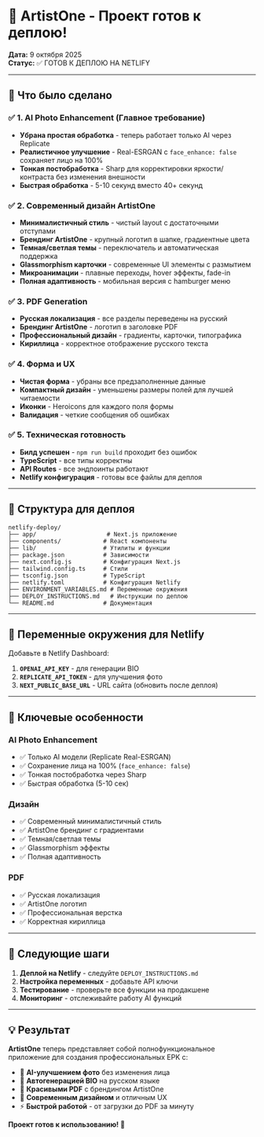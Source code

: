 # 🎉 ArtistOne - Проект готов к деплою!

**Дата:** 9 октября 2025  
**Статус:** ✅ ГОТОВ К ДЕПЛОЮ НА NETLIFY

---

## 🚀 Что было сделано

### ✅ 1. AI Photo Enhancement (Главное требование)
- **Убрана простая обработка** - теперь работает только AI через Replicate
- **Реалистичное улучшение** - Real-ESRGAN с `face_enhance: false` сохраняет лицо на 100%
- **Тонкая постобработка** - Sharp для корректировки яркости/контраста без изменения внешности
- **Быстрая обработка** - 5-10 секунд вместо 40+ секунд

### ✅ 2. Современный дизайн ArtistOne
- **Минималистичный стиль** - чистый layout с достаточными отступами
- **Брендинг ArtistOne** - крупный логотип в шапке, градиентные цвета
- **Темная/светлая темы** - переключатель и автоматическая поддержка
- **Glassmorphism карточки** - современные UI элементы с размытием
- **Микроанимации** - плавные переходы, hover эффекты, fade-in
- **Полная адаптивность** - мобильная версия с hamburger меню

### ✅ 3. PDF Generation
- **Русская локализация** - все разделы переведены на русский
- **Брендинг ArtistOne** - логотип в заголовке PDF
- **Профессиональный дизайн** - градиенты, карточки, типографика
- **Кириллица** - корректное отображение русского текста

### ✅ 4. Форма и UX
- **Чистая форма** - убраны все предзаполненные данные
- **Компактный дизайн** - уменьшены размеры полей для лучшей читаемости
- **Иконки** - Heroicons для каждого поля формы
- **Валидация** - четкие сообщения об ошибках

### ✅ 5. Техническая готовность
- **Билд успешен** - `npm run build` проходит без ошибок
- **TypeScript** - все типы корректны
- **API Routes** - все эндпоинты работают
- **Netlify конфигурация** - готовы все файлы для деплоя

---

## 📁 Структура для деплоя

```
netlify-deploy/
├── app/                    # Next.js приложение
├── components/            # React компоненты  
├── lib/                   # Утилиты и функции
├── package.json           # Зависимости
├── next.config.js         # Конфигурация Next.js
├── tailwind.config.ts     # Стили
├── tsconfig.json          # TypeScript
├── netlify.toml           # Конфигурация Netlify
├── ENVIRONMENT_VARIABLES.md # Переменные окружения
├── DEPLOY_INSTRUCTIONS.md   # Инструкции по деплою
└── README.md              # Документация
```

---

## 🔧 Переменные окружения для Netlify

Добавьте в Netlify Dashboard:

1. **`OPENAI_API_KEY`** - для генерации BIO
2. **`REPLICATE_API_TOKEN`** - для улучшения фото  
3. **`NEXT_PUBLIC_BASE_URL`** - URL сайта (обновить после деплоя)

---

## 🎯 Ключевые особенности

### AI Photo Enhancement
- ✅ Только AI модели (Replicate Real-ESRGAN)
- ✅ Сохранение лица на 100% (`face_enhance: false`)
- ✅ Тонкая постобработка через Sharp
- ✅ Быстрая обработка (5-10 сек)

### Дизайн
- ✅ Современный минималистичный стиль
- ✅ ArtistOne брендинг с градиентами
- ✅ Темная/светлая темы
- ✅ Glassmorphism эффекты
- ✅ Полная адаптивность

### PDF
- ✅ Русская локализация
- ✅ ArtistOne логотип
- ✅ Профессиональная верстка
- ✅ Корректная кириллица

---

## 🚀 Следующие шаги

1. **Деплой на Netlify** - следуйте `DEPLOY_INSTRUCTIONS.md`
2. **Настройка переменных** - добавьте API ключи
3. **Тестирование** - проверьте все функции на продакшене
4. **Мониторинг** - отслеживайте работу AI функций

---

## 💡 Результат

**ArtistOne** теперь представляет собой полнофункциональное приложение для создания профессиональных EPK с:

- 🤖 **AI-улучшением фото** без изменения лица
- 📝 **Автогенерацией BIO** на русском языке  
- 📄 **Красивыми PDF** с брендингом ArtistOne
- 🎨 **Современным дизайном** и отличным UX
- ⚡ **Быстрой работой** - от загрузки до PDF за минуту

**Проект готов к использованию! 🎉**

